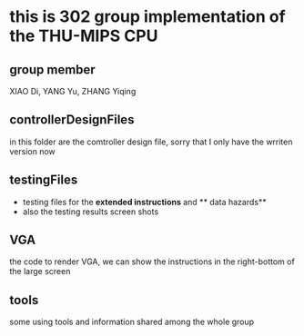 this is 302 group implementation of the THU-MIPS CPU
========================


group member
-----------------

XIAO Di, YANG Yu, ZHANG Yiqing


controllerDesignFiles
--------------
in this folder are the comtroller design file, sorry that I only have the wrriten version now

testingFiles
----------------
- testing files for the **extended instructions** and ** data hazards**
- also the testing results screen shots

VGA
------------------
the code to render VGA, we can show the instructions in the right-bottom of the large screen

tools
-------------------
some using tools and information shared among the whole group

